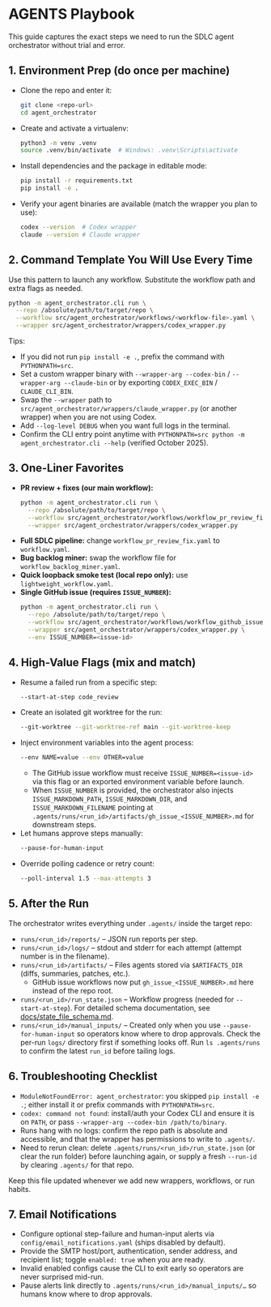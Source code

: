 # AGENTS Playbook

This guide captures the exact steps we need to run the SDLC agent orchestrator without trial and error.

## 1. Environment Prep (do once per machine)
- Clone the repo and enter it:
  ```bash
  git clone <repo-url>
  cd agent_orchestrator
  ```
- Create and activate a virtualenv:
  ```bash
  python3 -m venv .venv
  source .venv/bin/activate  # Windows: .venv\Scripts\activate
  ```
- Install dependencies and the package in editable mode:
  ```bash
  pip install -r requirements.txt
  pip install -e .
  ```
- Verify your agent binaries are available (match the wrapper you plan to use):
  ```bash
  codex --version  # Codex wrapper
  claude --version # Claude wrapper
  ```

## 2. Command Template You Will Use Every Time
Use this pattern to launch any workflow. Substitute the workflow path and extra flags as needed.
```bash
python -m agent_orchestrator.cli run \
  --repo /absolute/path/to/target/repo \
  --workflow src/agent_orchestrator/workflows/<workflow-file>.yaml \
  --wrapper src/agent_orchestrator/wrappers/codex_wrapper.py
```

Tips:
- If you did not run `pip install -e .`, prefix the command with `PYTHONPATH=src`.
- Set a custom wrapper binary with `--wrapper-arg --codex-bin` / `--wrapper-arg --claude-bin` or by exporting `CODEX_EXEC_BIN` / `CLAUDE_CLI_BIN`.
- Swap the `--wrapper` path to `src/agent_orchestrator/wrappers/claude_wrapper.py` (or another wrapper) when you are not using Codex.
- Add `--log-level DEBUG` when you want full logs in the terminal.
- Confirm the CLI entry point anytime with `PYTHONPATH=src python -m agent_orchestrator.cli --help` (verified October 2025).

## 3. One-Liner Favorites
- **PR review + fixes (our main workflow):**
  ```bash
  python -m agent_orchestrator.cli run \
    --repo /absolute/path/to/target/repo \
    --workflow src/agent_orchestrator/workflows/workflow_pr_review_fix.yaml \
    --wrapper src/agent_orchestrator/wrappers/codex_wrapper.py
  ```
- **Full SDLC pipeline:** change `workflow_pr_review_fix.yaml` to `workflow.yaml`.
- **Bug backlog miner:** swap the workflow file for `workflow_backlog_miner.yaml`.
- **Quick loopback smoke test (local repo only):** use `lightweight_workflow.yaml`.
- **Single GitHub issue (requires `ISSUE_NUMBER`):**
  ```bash
  python -m agent_orchestrator.cli run \
    --repo /absolute/path/to/target/repo \
    --workflow src/agent_orchestrator/workflows/workflow_github_issue.yaml \
    --wrapper src/agent_orchestrator/wrappers/codex_wrapper.py \
    --env ISSUE_NUMBER=<issue-id>
  ```

## 4. High-Value Flags (mix and match)
- Resume a failed run from a specific step:
  ```bash
  --start-at-step code_review
  ```
- Create an isolated git worktree for the run:
  ```bash
  --git-worktree --git-worktree-ref main --git-worktree-keep
  ```
- Inject environment variables into the agent process:
  ```bash
  --env NAME=value --env OTHER=value
  ```
  - The GitHub issue workflow must receive `ISSUE_NUMBER=<issue-id>` via this flag or an exported environment variable before launch.
  - When `ISSUE_NUMBER` is provided, the orchestrator also injects `ISSUE_MARKDOWN_PATH`, `ISSUE_MARKDOWN_DIR`, and `ISSUE_MARKDOWN_FILENAME` pointing at `.agents/runs/<run_id>/artifacts/gh_issue_<ISSUE_NUMBER>.md` for downstream steps.
- Let humans approve steps manually:
  ```bash
  --pause-for-human-input
  ```
- Override polling cadence or retry count:
  ```bash
  --poll-interval 1.5 --max-attempts 3
  ```

## 5. After the Run
The orchestrator writes everything under `.agents/` inside the target repo:
- `runs/<run_id>/reports/` – JSON run reports per step.
- `runs/<run_id>/logs/` – stdout and stderr for each attempt (attempt number is in the filename).
- `runs/<run_id>/artifacts/` – Files agents stored via `$ARTIFACTS_DIR` (diffs, summaries, patches, etc.).
  - GitHub issue workflows now put `gh_issue_<ISSUE_NUMBER>.md` here instead of the repo root.
- `runs/<run_id>/run_state.json` – Workflow progress (needed for `--start-at-step`). For detailed schema documentation, see [docs/state_file_schema.md](docs/state_file_schema.md).
- `runs/<run_id>/manual_inputs/` – Created only when you use `--pause-for-human-input` so operators know where to drop approvals.
Check the per-run `logs/` directory first if something looks off. Run `ls .agents/runs` to confirm the latest `run_id` before tailing logs.

## 6. Troubleshooting Checklist
- `ModuleNotFoundError: agent_orchestrator`: you skipped `pip install -e .`; either install it or prefix commands with `PYTHONPATH=src`.
- `codex: command not found`: install/auth your Codex CLI and ensure it is on `PATH`, or pass `--wrapper-arg --codex-bin /path/to/binary`.
- Runs hang with no logs: confirm the repo path is absolute and accessible, and that the wrapper has permissions to write to `.agents/`.
- Need to rerun clean: delete `.agents/runs/<run_id>/run_state.json` (or clear the run folder) before launching again, or supply a fresh `--run-id` by clearing `.agents/` for that repo.

Keep this file updated whenever we add new wrappers, workflows, or run habits.

## 7. Email Notifications
- Configure optional step-failure and human-input alerts via `config/email_notifications.yaml` (ships disabled by default).
- Provide the SMTP host/port, authentication, sender address, and recipient list; toggle `enabled: true` when you are ready.
- Invalid enabled configs cause the CLI to exit early so operators are never surprised mid-run.
- Pause alerts link directly to `.agents/runs/<run_id>/manual_inputs/…` so humans know where to drop approvals.
